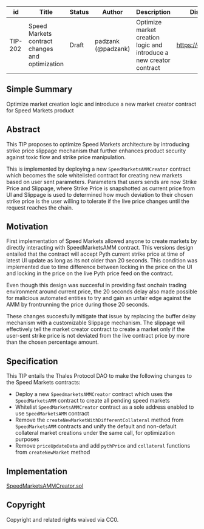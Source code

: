 | id | Title | Status | Author | Description | Discussions to | Created |
| ----------- | ----------- | ----------- | ----------- | ----------- | ----------- | ----------- |
| TIP-202 | Speed Markets contract changes and optimization | Draft | padzank (@padzank) | Optimize market creation logic and introduce a new creator contract | https://discord.gg/thales | 2024-05-17


## Simple Summary

Optimize market creation logic and introduce a new market creator contract for Speed Markets product

## Abstract

This TIP proposes to optimize Speed Markets architecture by introducing strike price slippage mechanism that further enhances product security against toxic flow and strike price manipulation.  
  
This is implemented by deploying a new `SpeedMarketsAMMCreator` contract which becomes the sole whitelisted contract for creating new markets based on user sent parameters. Parameters that users sends are now Strike Price and Slippage, where Strike Price is snapshotted as current price from UI and Slippage is used to determined how much deviation to their chosen strike price is the user willing to tolerate if the live price changes until the request reaches the chain.
  
## Motivation
 
First implementation of Speed Markets allowed anyone to create markets by directly interacting with SpeedMarketsAMM contract. This versions design entailed that the contract will accept Pyth current strike price at time of latest UI update as long as its not older than 20 seconds. This condition was implemented due to time difference between locking in the price on the UI and locking in the price on the live Pyth price feed on the contract.  
  
Even though this design was succesful in providing fast onchain trading environment around current price, the 20 seconds delay also made possible for malicious automated entities to try and gain an unfair edge against the AMM by frontrunning the price during those 20 seconds.  
  
These changes succesfully mitigate that issue by replacing the buffer delay mechanism with a customizable Slippage mechanism. The slippage will effectively tell the market creator contract to create a market only if the user-sent strike price is not deviated from the live contract price by more than the chosen percentage amount.
## Specification 

This TIP entails the Thales Protocol DAO to make the following changes to the Speed Markets contracts:

- Deploy a new `SpeedmarketsAMMCreator` contract which uses the `SpeedMarketsAMM` contract to create all pending speed markets
- Whitelist `SpeedMarketsAMMCreator` contract as a sole address enabled to use `SpeedMarketsAMM` contract
- Remove the `createNewMarketWithDifferentCollateral` method from `SpeedMarketsAMM` contracts and unify the default and non-default collateral market creations under the same call, for optimization purposes
- Remove `priceUpdateData` and add `pythPrice` and `collateral` functions from `createNewMarket` method

## Implementation

[SpeedMarketsAMMCreator.sol](https://github.com/thales-markets/contracts/blob/7d52fefac503d8155aa292d039599545d17bfcbd/contracts/SpeedMarkets/SpeedMarketsAMMCreator.sol)

## Copyright
 
Copyright and related rights waived via CC0.